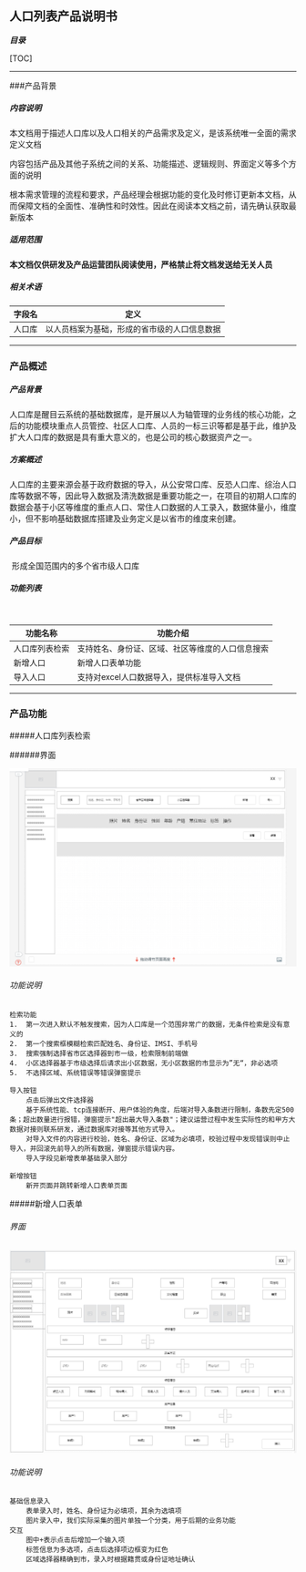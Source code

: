 ## 人口列表产品说明书

***目录***

[TOC]

------

###产品背景

##### 内容说明

​	本文档用于描述人口库以及人口相关的产品需求及定义，是该系统唯一全面的需求定义文档

​	内容包括产品及其他子系统之间的关系、功能描述、逻辑规则、界面定义等多个方面的说明

​	根本需求管理的流程和要求，产品经理会根据功能的变化及时修订更新本文档，从而保障文档的全面性、准确性和时效性。因此在阅读本文档之前，请先确认获取最新版本

##### 适用范围

​	**本文档仅供研发及产品运营团队阅读使用，严格禁止将文档发送给无关人员**

##### 相关术语		

| 字段名  | 定义                     |
| :--- | ---------------------- |
| 人口库  | 以人员档案为基础，形成的省市级的人口信息数据 |



------

### 产品概述

##### 产品背景

​	人口库是醒目云系统的基础数据库，是开展以人为轴管理的业务线的核心功能，之后的功能模块重点人员管控、社区人口库、人员的一标三识等都是基于此，维护及扩大人口库的数据是具有重大意义的，也是公司的核心数据资产之一。

##### 方案概述

​	人口库的主要来源会基于政府数据的导入，从公安常口库、反恐人口库、综治人口库等数据不等，因此导入数据及清洗数据是重要功能之一，在项目的初期人口库的数据会基于小区等维度的重点人口、常住人口数据的人工录入，数据体量小，维度小，但不影响基础数据库搭建及业务定义是以省市的维度来创建。

##### 产品目标

​	形成全国范围内的多个省市级人口库

##### 功能列表

​	

| 功能名称    | 功能介绍                     |
| ------- | ------------------------ |
| 人口库列表检索 | 支持姓名、身份证、区域、社区等维度的人口信息搜索 |
| 新增人口    | 新增人口表单功能                 |
| 导入人口    | 支持对excel人口数据导入，提供标准导入文档  |



------

### 产品功能

#####人口库列表检索

######界面

![](https://raw.githubusercontent.com/dalin1991/brighteye/master/%E5%9B%BE%E7%89%87/%E4%BA%BA%E5%8F%A3%E5%88%97%E8%A1%A8.jpg)

###### 功能说明

```
检索功能
1. 	第一次进入默认不触发搜索，因为人口库是一个范围非常广的数据，无条件检索是没有意义的
2. 	第一个搜索框模糊检索匹配姓名、身份证、IMSI、手机号
3. 	搜索强制选择省市区选择器到市一级，检索限制前端做
4. 	小区选择器基于市级选择后请求出小区数据，无小区数据的市显示为”无“，非必选项
5.	不选择区域、系统错误等错误弹窗提示
```

```
导入按钮
	点击后弹出文件选择器
	基于系统性能、tcp连接断开、用户体验的角度，后端对导入条数进行限制，条数先定500条；超出数量进行报错，弹窗提示"超出最大导入条数"；建议运营过程中发生实际性的和甲方大数据对接则联系研发，通过数据库对接等其他方式导入。
	对导入文件的内容进行校验，姓名、身份证、区域为必填项，校验过程中发现错误则中止导入，并回滚先前导入的所有数据，弹窗提示错误内容。
    导入字段见新增表单基础录入部分
```

```
新增按钮
	新开页面并跳转新增人口表单页面
```



#####新增人口表单

###### 界面

![](https://raw.githubusercontent.com/dalin1991/brighteye/master/%E5%9B%BE%E7%89%87/%E6%96%B0%E5%A2%9E%E4%BA%BA%E5%8F%A3.png)

###### 功能说明

```jade
基础信息录入
	表单录入时，姓名、身份证为必填项，其余为选填项
    图片录入中，我们实际采集的图片单独一个分类，用于后期的业务功能
交互
	图中+表示点击后增加一个输入项
    标签信息为多选项，点击后选择项边框变为红色
    区域选择器精确到市，录入时根据籍贯或身份证地址确认
```